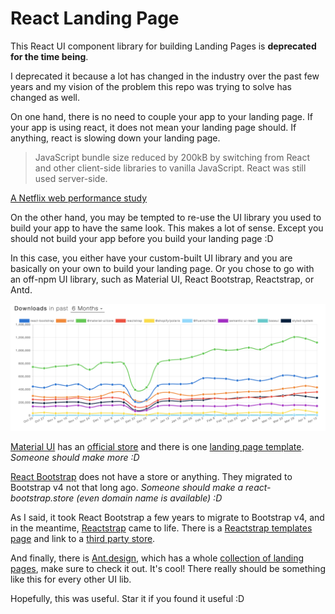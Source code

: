 # React Landing Page

This React UI component library for building Landing Pages is **deprecated for the time being**.

I deprecated it because a lot has changed in the industry over the past few years and my vision of the problem this repo was trying to solve has changed as well.

On one hand, there is no need to couple your app to your landing page. If your app is using react, it does not mean your landing page should. If anything, react is slowing down your landing page.

> JavaScript bundle size reduced by 200kB by switching from React and other client-side libraries to vanilla JavaScript. React was still used server-side.

[A Netflix web performance study](https://medium.com/dev-channel/a-netflix-web-performance-case-study-c0bcde26a9d9)

On the other hand, you may be tempted to re-use the UI library you used to build your app to have the same look. This makes a lot of sense. Except you should not build your app before you build your landing page :D

In this case, you either have your custom-built UI library and you are basically on your own to build your landing page. Or you chose to go with an off-npm UI library, such as Material UI, React Bootstrap, Reactstrap, or Antd.

[![ui lib trends](./ui-lib-trends.png)](https://www.npmtrends.com/react-bootstrap-vs-antd-vs-@material-ui/core-vs-reactstrap-vs-@shopify/polaris-vs-@fluentui/react-vs-semantic-ui-react-vs-baseui-vs-styled-system)

[Material UI](https://material-ui.com/) has an [official store](https://material-ui.com/store) and there is one [landing page template](https://material-ui.com/store/items/onepirate/). *Someone should make more :D*

[React Bootstrap](https://react-bootstrap.github.io/) does not have a store or anything. They migrated to Bootstrap v4 not that long ago. *Someone should make a react-bootstrap.store (even domain name is available) :D*

As I said, it took React Bootstrap a few years to migrate to Bootstrap v4, and in the meantime, [Reactstrap](https://reactstrap.github.io/) came to life. There is a [Reactstrap templates page](https://reactstrap.github.io/premium-themes/) and link to a [third party store](https://uifort.com/template/bamburgh-react-ui-kit-reactstrap-free/).

And finally, there is [Ant.design](https://ant.design/), which has a whole [collection of landing pages](https://landing.ant.design/), make sure to check it out. It's cool! There really should be something like this for every other UI lib.

Hopefully, this was useful. Star it if you found it useful :D


